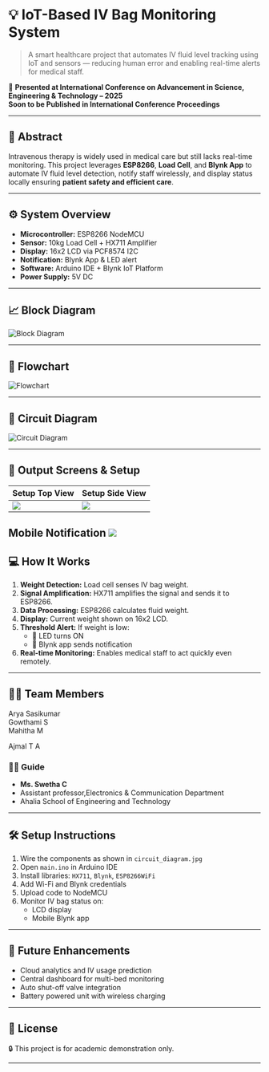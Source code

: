 
# 💡 IoT-Based IV Bag Monitoring System

> A smart healthcare project that automates IV fluid level tracking using IoT and sensors — reducing human error and enabling real-time alerts for medical staff.

🎤 **Presented at International Conference on Advancement in Science, Engineering & Technology – 2025**  
**Soon to be Published in International Conference Proceedings**

---

## 🧾 Abstract

Intravenous therapy is widely used in medical care but still lacks real-time monitoring. This project leverages **ESP8266**, **Load Cell**, and **Blynk App** to automate IV fluid level detection, notify staff wirelessly, and display status locally ensuring **patient safety and efficient care**.

---

## ⚙️ System Overview

- **Microcontroller:** ESP8266 NodeMCU
- **Sensor:** 10kg Load Cell + HX711 Amplifier
- **Display:** 16x2 LCD via PCF8574 I2C
- **Notification:** Blynk App & LED alert
- **Software:** Arduino IDE + Blynk IoT Platform
- **Power Supply:** 5V DC

---

## 📈 Block Diagram

![Block Diagram](Images/block_diagram.png)

---

## 🔄 Flowchart

![Flowchart](Images/flowchart.png)

---

## 🧪 Circuit Diagram

![Circuit Diagram](Images/circuit_diagram.jpg)

---

## 📲 Output Screens & Setup

| Setup Top View | Setup Side View | 
|----------------|------------------|
 | ![](Images/setup_photo_2.jpg) | ![](Images/mobile_notification.jpg) |
Mobile Notification
 ![](Images/setup_photo_1.jpg)
---

## 💻 How It Works

1. **Weight Detection:** Load cell senses IV bag weight.
2. **Signal Amplification:** HX711 amplifies the signal and sends it to ESP8266.
3. **Data Processing:** ESP8266 calculates fluid weight.
4. **Display:** Current weight shown on 16x2 LCD.
5. **Threshold Alert:** If weight is low:
   - 🔴 LED turns ON
   - 📲 Blynk app sends notification
6. **Real-time Monitoring:** Enables medical staff to act quickly even remotely.

---


## 👨‍💻 Team Members

Arya Sasikumar          
Gowthami S   
Mahitha M

Ajmal T A

### 👩‍🏫 Guide
- **Ms. Swetha C**
- Assistant professor,Electronics & Communication Department
- Ahalia School of Engineering and Technology

---

## 🛠️ Setup Instructions

1. Wire the components as shown in `circuit_diagram.jpg`
2. Open `main.ino` in Arduino IDE
3. Install libraries: `HX711`, `Blynk`, `ESP8266WiFi`
4. Add Wi-Fi and Blynk credentials
5. Upload code to NodeMCU
6. Monitor IV bag status on:
   - LCD display
   - Mobile Blynk app

---

## 🚀 Future Enhancements

- Cloud analytics and IV usage prediction
- Central dashboard for multi-bed monitoring
- Auto shut-off valve integration
- Battery powered unit with wireless charging

---

## 📄 License

🔒 This project is for academic demonstration only.

---

